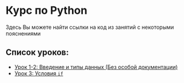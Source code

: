 # Курс по Python

Здесь Вы можете найти ссылки на код из занятий с некоторыми пояснениями

## Список уроков:

- [Урок 1-2: Введение и типы данных (Без особой документации)](Lesson_1-2/)
- [Урок 3: Условия `if`](Lesson_3/)
